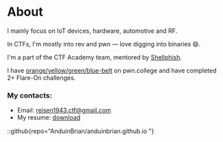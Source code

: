 # About
I mainly focus on IoT devices, hardware, automotive and RF.

In CTFs, I'm mostly into rev and pwn — love digging into binaries 😄.

I'm a part of the CTF Academy team, mentored by [Shellphish](https://shellphish.net/).

I have [orange/yellow/green/blue-belt](https://pwn.college/hacker/7164) on pwn.college and have completed 2+ Flare-On challenges.

### My contacts:
- Email: reisen1943.ctf@gmail.com
- My resume: <a href="/my_cv.pdf">download<img src="/favicon/download.png" width="16" style="vertical-align:middle; display:inline; margin:0;"></a>

::github{repo="AnduinBrian/anduinbrian.github.io "}
